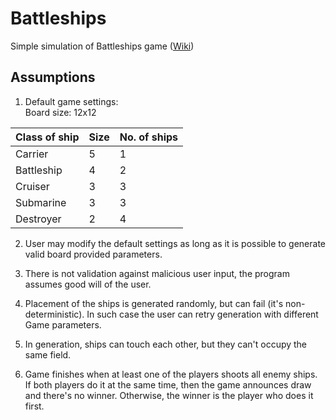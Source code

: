 # Battleships
Simple simulation of Battleships game ([Wiki](https://en.wikipedia.org/wiki/Battleship_(game)))

## Assumptions
1. Default game settings:  
Board size: 12x12  
  
| Class of ship   | Size | No. of ships |
| --------------- | ---- | ------------ |
| Carrier         |  5   |      1       |
| Battleship      |  4   |      2       |
| Cruiser         |  3   |      3       |
| Submarine       |  3   |      3       |
| Destroyer       |  2   |      4       |
  
2. User may modify the default settings as long as it is possible to generate valid board provided parameters.

1. There is not validation against malicious user input, the program assumes good will of the user.

1. Placement of the ships is generated randomly, but can fail (it's non-deterministic).
In such case the user can retry generation with different Game parameters.

1. In generation, ships can touch each other, but they can't occupy the same field.

1. Game finishes when at least one of the players shoots all enemy ships. 
If both players do it at the same time, then the game announces draw and there's no winner.
Otherwise, the winner is the player who does it first. 



